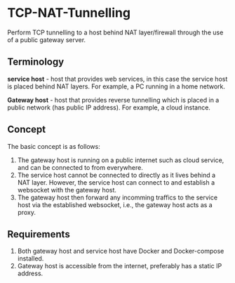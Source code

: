# TCP-NAT-Tunnelling

Perform TCP tunnelling to a host behind NAT layer/firewall through the use of a public gateway server.

## Terminology

**service host** - host that provides web services, in this case the service host is placed behind NAT layers. For example, a PC running in a home network.

**Gateway host** - host that provides reverse tunnelling which is placed in a public network (has public IP address). For example, a cloud instance.

## Concept

The basic concept is as follows:
1. The gateway host is running on a public internet such as cloud service, and can be connected to from everywhere.
2. The service host cannot be connected to directly as it lives behind a NAT layer. However, the service host can connect to and establish a websocket with the gateway host.
3. The gateway host then forward any incomming traffics to the service host via the established websocket, i.e., the gateway host acts as a proxy.

## Requirements

1. Both gateway host and service host have Docker and Docker-compose installed.
2. Gateway host is accessible from the internet, preferably has a static IP address.
